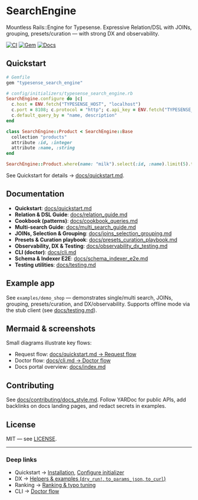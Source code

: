 # SearchEngine

Mountless Rails::Engine for Typesense. Expressive Relation/DSL with JOINs, grouping, presets/curation — with strong DX and observability.

[![CI][ci-badge]][ci-url] [![Gem][gem-badge]][gem-url] [![Docs][docs-badge]][docs-url]

## Quickstart

```ruby
# Gemfile
gem "typesense_search_engine"
```

```ruby
# config/initializers/typesense_search_engine.rb
SearchEngine.configure do |c|
  c.host = ENV.fetch("TYPESENSE_HOST", "localhost")
  c.port = 8108; c.protocol = "http"; c.api_key = ENV.fetch("TYPESENSE_API_KEY")
  c.default_query_by = "name, description"
end
```

```ruby
class SearchEngine::Product < SearchEngine::Base
  collection "products"
  attribute :id, :integer
  attribute :name, :string
end

SearchEngine::Product.where(name: "milk").select(:id, :name).limit(5).to_a
```

See Quickstart for details → [docs/quickstart.md](./docs/quickstart.md).

## Documentation

- **Quickstart**: [docs/quickstart.md](./docs/quickstart.md)
- **Relation & DSL Guide**: [docs/relation_guide.md](./docs/relation_guide.md)
- **Cookbook (patterns)**: [docs/cookbook_queries.md](./docs/cookbook_queries.md)
- **Multi‑search Guide**: [docs/multi_search_guide.md](./docs/multi_search_guide.md)
- **JOINs, Selection & Grouping**: [docs/joins_selection_grouping.md](./docs/joins_selection_grouping.md)
- **Presets & Curation playbook**: [docs/presets_curation_playbook.md](./docs/presets_curation_playbook.md)
- **Observability, DX & Testing**: [docs/observability_dx_testing.md](./docs/observability_dx_testing.md)
- **CLI (doctor)**: [docs/cli.md](./docs/cli.md)
- **Schema & Indexer E2E**: [docs/schema_indexer_e2e.md](./docs/schema_indexer_e2e.md)
- **Testing utilities**: [docs/testing.md](./docs/testing.md)

## Example app

See `examples/demo_shop` — demonstrates single/multi search, JOINs, grouping, presets/curation, and DX/observability. Supports offline mode via the stub client (see [docs/testing.md](./docs/testing.md)).

## Mermaid & screenshots

Small diagrams illustrate key flows:
- Request flow: [docs/quickstart.md → Request flow](./docs/quickstart.md#request-flow)
- Doctor flow: [docs/cli.md → Doctor flow](./docs/cli.md#doctor-flow)
- Docs portal overview: [docs/index.md](./docs/index.md)

## Contributing

See [docs/contributing/docs_style.md](./docs/contributing/docs_style.md). Follow YARDoc for public APIs, add backlinks on docs landing pages, and redact secrets in examples.

## License

MIT — see [LICENSE](./LICENSE).

---

### Deep links

- Quickstart → [Installation](./docs/quickstart.md#install-the-gem), [Configure initializer](./docs/quickstart.md#configure-the-initializer)
- DX → [Helpers & examples (`dry_run!`, `to_params_json`, `to_curl`)](./docs/dx.md#helpers--examples)
- Ranking → [Ranking & typo tuning](./docs/ranking.md)
- CLI → [Doctor flow](./docs/cli.md#doctor-flow)

<!-- Badge references (placeholders) -->
[ci-badge]: https://img.shields.io/github/actions/workflow/status/lstpsche/typesense-search-engine/ci.yml?branch=main
[ci-url]: #
[gem-badge]: https://img.shields.io/gem/v/search_engine.svg?label=gem
[gem-url]: https://rubygems.org/gems/typesense_search_engine
[docs-badge]: https://img.shields.io/badge/docs-index-blue
[docs-url]: ./docs/index.md
